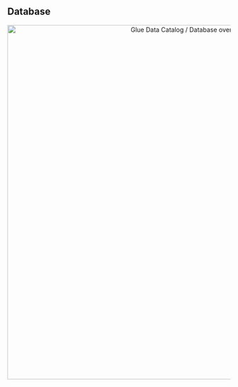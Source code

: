 ## **Database**

<div align="center">
  <img src="https://raw.githubusercontent.com/juancarlosierrac/energy-data-lakehouse-aws/main/database/database.png"
       alt="Glue Data Catalog / Database overview"
       width="800px"/>
</div>

